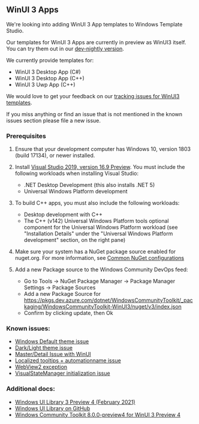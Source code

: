 ## WinUI 3 Apps

We're looking into adding WinUI 3 App templates to Windows Template Studio.

Our templates for WinUI 3 Apps are currently in preview as WinUI3 itself. You can try them out in our [dev-nightly version](./../getting-started-extension.md#nightly--pre-release-feeds-for-windows-template-studio).

We currently provide templates for: 
- WinUI 3 Desktop App (C#)
- WinUI 3 Desktop App (C++)
- WinUI 3 Uwp App (C++)

We would love to get your feedback on our [tracking issues for WinUI3 templates](https://github.com/microsoft/WindowsTemplateStudio/issues?q=is%3Aopen+is%3Aissue+label%3Afeature+milestone%3AWinUI3).

If you miss anything or find an issue that is not mentioned in the known issues section please file a new issue.

### Prerequisites

1. Ensure that your development computer has Windows 10, version 1803 (build 17134), or newer installed.

2. Install [Visual Studio 2019, version 16.9 Preview](https://visualstudio.microsoft.com/vs/preview/). You must include the following workloads when installing Visual Studio:
   - .NET Desktop Development (this also installs .NET 5)
   - Universal Windows Platform development

3. To build C++ apps, you must also include the following workloads:

   - Desktop development with C++
   - The C++ (v142) Universal Windows Platform tools optional component for the Universal Windows Platform workload (see "Installation Details" under the "Universal Windows Platform development" section, on the right pane)


4. Make sure your system has a NuGet package source enabled for nuget.org. For more information, see [Common NuGet configurations](https://docs.microsoft.com/en-us/nuget/consume-packages/configuring-nuget-behavior)

5. Add a new Package source to the Windows Community DevOps feed: 
   - Go to Tools -> NuGet Package Manager -> Package Manager Settings -> Package Sources
   - Add a new Package Source for https://pkgs.dev.azure.com/dotnet/WindowsCommunityToolkit/_packaging/WindowsCommunityToolkit-WinUI3/nuget/v3/index.json
   - Confirm by clicking update, then Ok


### Known issues:
- [Windows Default theme issue](https://github.com/microsoft/WindowsTemplateStudio/issues/4086)
- [Dark/Light theme issue](https://github.com/microsoft/WindowsTemplateStudio/issues/4087)
- [Master/Detail Issue with WinUI](https://github.com/microsoft/WindowsTemplateStudio/issues/4088)
- [Localized tooltips + automationname issue](https://github.com/microsoft/WindowsTemplateStudio/issues/4039)
- [WebView2 exception](https://github.com/microsoft/WindowsTemplateStudio/issues/4073)
- [VisualStateManager initialization issue](https://github.com/microsoft/WindowsTemplateStudio/issues/4072)

### Additional docs:
- [Windows UI Library 3 Preview 4 (February 2021)](https://docs.microsoft.com/windows/apps/winui/winui3/)
- [Windows UI Library on GitHub](https://github.com/Microsoft/microsoft-ui-xaml)
- [Windows Community Toolkit 8.0.0-preview4 for WinUI 3 Preview 4](https://github.com/windows-toolkit/WindowsCommunityToolkit/issues/3295)
